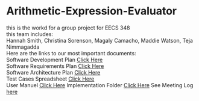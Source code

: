 # Arithmetic-Expression-Evaluator
this is the workd for a group project for EECS 348<br /> 
this team includes:<br /> 
Hannah Smith, Christina Sorenson, Magaly Camacho, Maddie Watson, Teja Nimmagadda<br /> 
Here are the links to our most important documents:<br /> 
Software Development Plan [Click Here](https://github.com/hrsmith1/Arithmetic-Expression-Evaluator/blob/main/Software%20Development%20Plan.pdf) <br /> 
Software Requirements Plan [Click Here](https://github.com/hrsmith1/Arithmetic-Expression-Evaluator/blob/main/02-Software-Requirements-Spec.pdf) <br /> 
Software Architecture Plan [Click Here](https://github.com/hrsmith1/Arithmetic-Expression-Evaluator/blob/main/Software-Architecture.pdf) <br />
Test Cases Spreadsheet [Click Here](https://github.com/hrsmith1/Arithmetic-Expression-Evaluator/blob/main/testCases.pdf)<br />
User Manuel [Click Here](https://github.com/hrsmith1/Arithmetic-Expression-Evaluator/blob/main/User-manuel.pdf)
Implementation Folder [Click Here](https://github.com/hrsmith1/Arithmetic-Expression-Evaluator/tree/main/arithmeticExpressionEvaluator)
See Meeting Log [here](https://github.com/hrsmith1/Arithmetic-Expression-Evaluator/blob/main/Meeting%20Notes.pdf)



